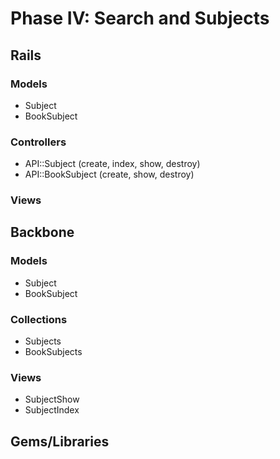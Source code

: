 # Phase IV: Search and Subjects

## Rails
### Models
* Subject
* BookSubject

### Controllers
* API::Subject (create, index, show, destroy)
* API::BookSubject (create, show, destroy)

### Views


## Backbone
### Models
* Subject
* BookSubject

### Collections
* Subjects
* BookSubjects

### Views
* SubjectShow
* SubjectIndex
## Gems/Libraries
